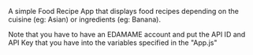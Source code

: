 A simple Food Recipe App that displays food recipes depending on the cuisine (eg: Asian) or ingredients (eg: Banana).

Note that you have to have an EDAMAME account and put the API ID and API Key that you have into the variables specified in the "App.js"